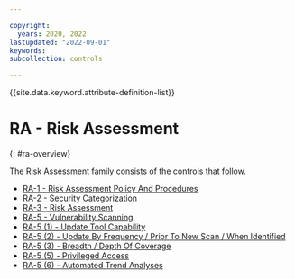 ```yaml
---

copyright:
  years: 2020, 2022
lastupdated: "2022-09-01"
keywords: 
subcollection: controls

---
```




{{site.data.keyword.attribute-definition-list}}

# RA - Risk Assessment
{: #ra-overview}

The Risk Assessment family consists of the controls that follow.

- [RA-1 - Risk Assessment Policy And Procedures](/docs/controls?topic=controls-ra-1)
- [RA-2 - Security Categorization](/docs/controls?topic=controls-ra-2)
- [RA-3 - Risk Assessment](/docs/controls?topic=controls-ra-3)
- [RA-5 - Vulnerability Scanning](/docs/controls?topic=controls-ra-5)
- [RA-5 (1) - Update Tool Capability](/docs/controls?topic=controls-ra-5.1)
- [RA-5 (2) - Update By Frequency / Prior To New Scan / When Identified](/docs/controls?topic=controls-ra-5.2)
- [RA-5 (3) - Breadth / Depth Of Coverage](/docs/controls?topic=controls-ra-5.3)
- [RA-5 (5) - Privileged Access](/docs/controls?topic=controls-ra-5.5)
- [RA-5 (6) - Automated Trend Analyses](/docs/controls?topic=controls-ra-5.6)



